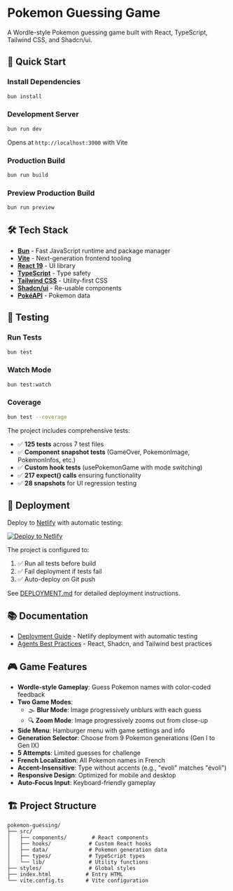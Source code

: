 # Pokemon Guessing Game

A Wordle-style Pokemon guessing game built with React, TypeScript, Tailwind CSS, and Shadcn/ui.

## 🚀 Quick Start

### Install Dependencies
```bash
bun install
```

### Development Server
```bash
bun run dev
```
Opens at `http://localhost:3000` with Vite

### Production Build
```bash
bun run build
```

### Preview Production Build
```bash
bun run preview
```

## 🛠️ Tech Stack

- **[Bun](https://bun.sh)** - Fast JavaScript runtime and package manager
- **[Vite](https://vite.dev/)** - Next-generation frontend tooling
- **[React 19](https://react.dev/)** - UI library
- **[TypeScript](https://www.typescriptlang.org/)** - Type safety
- **[Tailwind CSS](https://tailwindcss.com/)** - Utility-first CSS
- **[Shadcn/ui](https://ui.shadcn.com/)** - Re-usable components
- **[PokéAPI](https://pokeapi.co/)** - Pokemon data

## 🧪 Testing

### Run Tests
```bash
bun test
```

### Watch Mode
```bash
bun test:watch
```

### Coverage
```bash
bun test --coverage
```

The project includes comprehensive tests:
- ✅ **125 tests** across 7 test files
- ✅ **Component snapshot tests** (GameOver, PokemonImage, PokemonInfos, etc.)
- ✅ **Custom hook tests** (usePokemonGame with mode switching)
- ✅ **217 expect() calls** ensuring functionality
- ✅ **28 snapshots** for UI regression testing

## 🚀 Deployment

Deploy to [Netlify](https://netlify.com) with automatic testing:

[![Deploy to Netlify](https://www.netlify.com/img/deploy/button.svg)](https://app.netlify.com/start/deploy)

The project is configured to:
1. ✅ Run all tests before build
2. ✅ Fail deployment if tests fail
3. ✅ Auto-deploy on Git push

See [DEPLOYMENT.md](./DEPLOYMENT.md) for detailed deployment instructions.

## 📚 Documentation

- [Deployment Guide](./DEPLOYMENT.md) - Netlify deployment with automatic testing
- [Agents Best Practices](./AGENTS.md) - React, Shadcn, and Tailwind best practices

## 🎮 Game Features

- **Wordle-style Gameplay**: Guess Pokemon names with color-coded feedback
- **Two Game Modes**: 
  - 🌫️ **Blur Mode**: Image progressively unblurs with each guess
  - 🔍 **Zoom Mode**: Image progressively zooms out from close-up
- **Side Menu**: Hamburger menu with game settings and info
- **Generation Selector**: Choose from 9 Pokemon generations (Gen I to Gen IX)
- **5 Attempts**: Limited guesses for challenge
- **French Localization**: All Pokemon names in French
- **Accent-Insensitive**: Type without accents (e.g., "evoli" matches "évoli")
- **Responsive Design**: Optimized for mobile and desktop
- **Auto-Focus Input**: Keyboard-friendly gameplay

## 🏗️ Project Structure

```
pokemon-guessing/
├── src/
│   ├── components/        # React components
│   ├── hooks/            # Custom React hooks
│   ├── data/             # Pokemon generation data
│   ├── types/            # TypeScript types
│   └── lib/              # Utility functions
├── styles/               # Global styles
├── index.html           # Entry HTML
└── vite.config.ts       # Vite configuration
```
